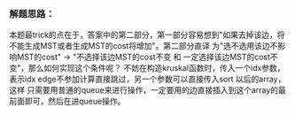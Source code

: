 ### 解题思路：
本题最trick的点在于，答案中的第二部分，第一部分容易想到"如果去掉该边，将不能生成MST或者生成MST的cost将增加"。第二部分直译
为"选不选用该边不影响MST的cost" -> "不选择该边MST的cost不变 和 一定选择该边MST的cost不变"，那么如何实现这个条件呢？
不妨在构造kruskal函数时，传入一个idx参数，表示idx edge不参加计算直接跳过，另一个参数可以直接传入sort 以后的array，这样
只需要用普通的queue来进行操作，一定要用的边直接插入到这个array的最前面即可，然后在进queue操作。